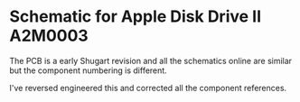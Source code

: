# Schematic for Apple Disk Drive II A2M0003
The PCB is a early Shugart revision and all the schematics online are similar but the component numbering is different. 

I've reversed engineered this and corrected all the component references. 

